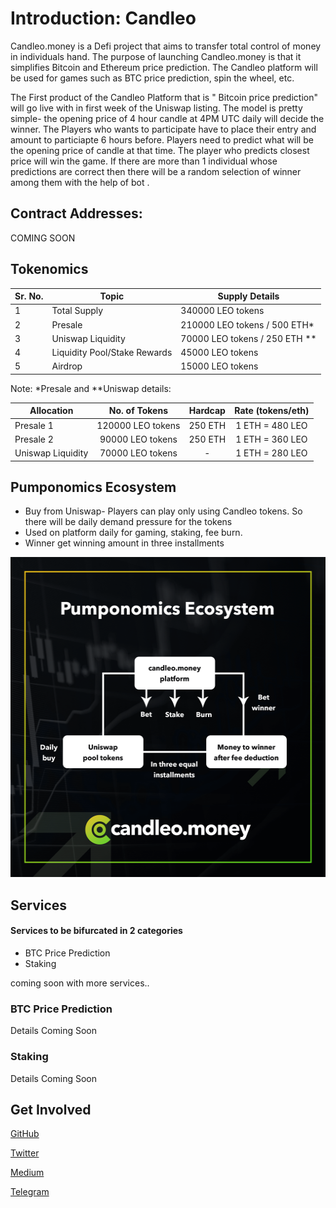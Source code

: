 # Introduction: Candleo

Candleo.money is a Defi project that aims to transfer total control of money in individuals hand. The purpose of launching Candleo.money is that it simplifies Bitcoin and Ethereum price prediction. The Candleo platform will be used for games such as BTC price prediction, spin the wheel, etc.

The First product of the Candleo Platform that is " Bitcoin price prediction" will go live with in first week of the Uniswap listing.
The model is pretty simple- the opening price of 4 hour candle at 4PM UTC daily will decide the winner. The Players who wants to participate have to place their entry and amount to particiapte 6 hours before.
Players need to predict what will be the opening price of candle at that time. The player who predicts closest price will win the game.
If there are more than 1 individual whose predictions are correct then there will be a random selection of winner among them with the help of bot .

## Contract Addresses:

COMING SOON

## Tokenomics

| Sr. No. | Topic                        | Supply Details                  |
| ------- | ---------------------------- | ------------------------------- |
| 1       | Total Supply                 | 340000 LEO tokens               |
| 2       | Presale                      | 210000 LEO tokens / 500 ETH\*   |
| 3       | Uniswap Liquidity            | 70000 LEO tokens / 250 ETH \*\* |
| 4       | Liquidity Pool/Stake Rewards | 45000 LEO tokens                |
| 5       | Airdrop                      | 15000 LEO tokens                |

Note: \*Presale and \*\*Uniswap details:

| Allocation        |   No. of Tokens   | Hardcap | Rate (tokens/eth) |
| ----------------- | :---------------: | :-----: | :---------------: |
| Presale 1         | 120000 LEO tokens | 250 ETH |  1 ETH = 480 LEO  |
| Presale 2         | 90000 LEO tokens  | 250 ETH |  1 ETH = 360 LEO  |
| Uniswap Liquidity | 70000 LEO tokens  |    -    |  1 ETH = 280 LEO  |

## Pumponomics Ecosystem

- Buy from Uniswap- Players can play only using Candleo tokens. So there will be daily demand pressure for the tokens
- Used on platform daily for gaming, staking, fee burn.
- Winner get winning amount in three installments

<img src="./img/PUMPONOMICS.png" data-canonical-src="./img/PUMPONOMICS.png" width="512" height="512" />

## Services

#### Services to be bifurcated in 2 categories

- BTC Price Prediction
- Staking

coming soon with more services..

### BTC Price Prediction

Details Coming Soon

### Staking

Details Coming Soon

## Get Involved

[<i class="fab fa-github fa-2x"></i> GitHub](https://github.com/candleo)

[<i class="fab fa-twitter fa-2x"></i> Twitter](https://twitter.com/CandleoMoney)

[<i class="fab fa-medium fa-2x"></i> Medium](https://medium.com/@candleo)

[<i class="fab fa-telegram fa-2x"></i> Telegram](https://t.me/Candleo_Money)
